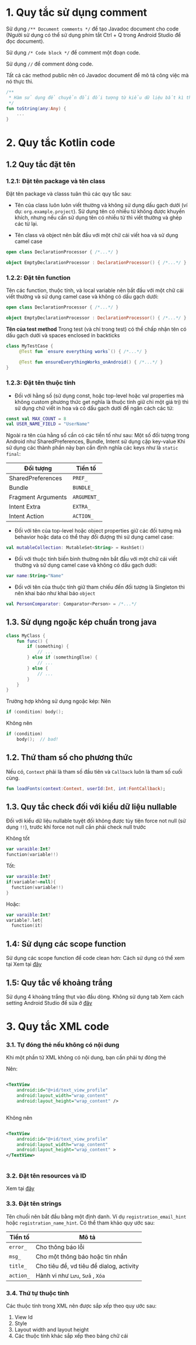 # 1. Quy tắc sử dụng comment
Sử dụng `/** Document comments */` để tạo Javadoc document cho code (Người sử dụng có thể sử dụng phím tắt Ctrl + Q trong Android Studio để đọc document).

Sử dụng `/* Code block */` để comment một đoạn code.

Sử dụng `//` để comment dòng code.

Tất cả các method public nên có Javadoc document để mô tả công việc mà nó thực thi.
```Kotlin
/**
 * Hàm sử dụng để chuyển đổi đối tượng từ kiểu dữ liệu bất kì thành String
 */
fun toString(any:Any) {
    ...
}
```

# 2. Quy tắc Kotlin code
## 1.2 Quy tắc đặt tên
### 1.2.1: Đặt tên package và tên class
Đặt tên package và classs tuân thủ các quy tắc sau:
*  Tên của class luôn luôn viết thường và không sử dụng dấu gạch dưới (ví dụ: `org.example.project`). Sử dụng tên có nhiều từ không được khuyến khích, nhưng nếu cần sử dụng tên có nhiều từ thì viết thường và ghép các từ lại.

* Tên class và object nên bắt đầu với một chữ cái viết hoa và sử dụng camel case
``` kotlin
open class DeclarationProcessor { /*...*/ }

object EmptyDeclarationProcessor : DeclarationProcessor() { /*...*/ }
```

### 1.2.2: Đặt tên function

Tên các function, thuộc tính, và local variable nên bắt đầu với một chữ cái viết thường và sử dụng camel case và không có dấu gạch dưới:
```kotlin
open class DeclarationProcessor { /*...*/ }

object EmptyDeclarationProcessor : DeclarationProcessor() { /*...*/ }
```
**Tên của test method**
Trong test (và chỉ trong test) có thể chấp nhận tên có dấu gạch dưới và spaces enclosed in backticks
```Kotlin
class MyTestCase {
     @Test fun `ensure everything works`() { /*...*/ }
     
     @Test fun ensureEverythingWorks_onAndroid() { /*...*/ }
}
```
### 1.2.3: Đặt tên thuộc tính
- Đối với hằng số (sử dụng const, hoặc top-level hoặc val properties mà không custom phương thức get nghĩa là thuộc tính giữ chỉ một giá trị) thì sử dụng chữ viết in hoa và có dấu gạch dưới để ngăn cách các từ:

```kotlin
const val MAX_COUNT = 8
val USER_NAME_FIELD = "UserName"
```
Ngoài ra tên của hằng số cần có các tiền tố như sau:
Một số đối tượng trong Android như SharedPreferences, Bundle, Intent sử dụng cặp key-value
Khi sử dụng các thành phần này bạn cần định nghĩa các keys như là `static final`:

| Đối tượng            | Tiền tố |
| -----------------  | ----------------- |
| SharedPreferences  | `PREF_`             |
| Bundle             | `BUNDLE_`           | 
| Fragment Arguments | `ARGUMENT_`         |   
| Intent Extra       | `EXTRA_`            |
| Intent Action      | `ACTION_`           |

- Đối với tên của top-level hoặc object properties giữ các đối tượng mà behavior hoặc data có thể thay đổi đượng thì sử dụng camel case:
```Kotlin
val mutableCollection: MutableSet<String> = HashSet()
```

- Đối với thuộc tính biến bình thường nên bắt đầu với một chữ cái viết thường và sử dụng camel case và không có dấu gạch dưới:
```kotlin
var name:String="Name"
```

- Đối với tên của thuộc tính giữ tham chiếu đến đối tượng là Singleton thì nên khai báo như khai báo `object`

```Kotlin
val PersonComparator: Comparator<Person> = /*...*/
```
## 1.3. Sử dụng ngoặc kép chuẩn trong java
```kotlin
class MyClass {
    fun func() {
        if (something) {
            // ...
        } else if (somethingElse) {
            // ...
        } else {
            // ...
        }
    }
}
```

Trường hợp không sử dụng ngoặc kép:
Nên
```kotlin
if (condition) body();
```

Không nên
```kotlin
if (condition)
    body();  // bad!
```
## 1.2. Thứ tham số cho phương thức
Nếu có, `Context` phải là tham số đầu tiên và `Callback` luôn là tham số cuối cùng.

```kotlin
fun loadFonts(context:Context, userId:Int, int:FontCallback);
```

## 1.3. Quy tắc check đối với kiểu dữ liệu nullable
Đối với kiểu dữ liệu nullable tuyệt đối không được tùy tiện force not null (sử dụng `!!`), trước khỉ force not null cần phải check null trước

Không tốt 
```Kotlin
var varaible:Int?
function(variable!!)
```

Tốt:
```Kotlin
var varaible:Int?
if(variable!=null){
  function(variable!!)
}
```
Hoặc:
```Kotlin
var varaible:Int?
variable?.let{
  function(it)
```

## 1.4: Sử dụng các scope function
Sử dụng các scope function để code clean hơn:
Cách sử dụng có thể xem tại Xem tại [đây](https://viblo.asia/p/kotlin-scope-function-let-apply-run-also-with-bWrZnNqwZxw)

## 1.5: Quy tắc về khoảng trắng
Sử dụng 4 khoảng trắng thụt vào đầu dòng. Không sử dụng tab
Xem cách setting Android Studio để sửa ở [đây](https://viblo.asia/p/kotlin-coding-conventions-se-khac-voi-mac-dinh-cua-intelij-idea-nhu-the-nao-ByEZkOJqZQ0)



# 3. Quy tắc XML code
### 3.1. Tự đóng thẻ nếu không có nội dung
Khi một phần tử XML không có nội dung, bạn cần phải tự đóng thẻ

Nên: 

```xml

<TextView
    android:id="@+id/text_view_profile"
    android:layout_width="wrap_content"
    android:layout_height="wrap_content" />
   
```

Không nên 

```xml

<TextView
    android:id="@+id/text_view_profile"
    android:layout_width="wrap_content"
    android:layout_height="wrap_content" >
</TextView>
   
```

### 3.2. Đặt tên resources và ID
Xem tại [đây](https://github.com/hoangth1/Androi_Kotlin_Convention/tree/master/general)

### 3.3. Đặt tên strings
Tên chuối nên bắt đầu bằng một định danh. Ví dụ `registration_email_hint` hoặc `registration_name_hint`. 
Có thể tham khảo quy ước sau:

| Tiền tố             | Mô tả                           |
| -----------------  | --------------------------------------|
| `error_`             | Cho thông báo lỗi                   |
| `msg_`               | Cho một thông báo hoặc tin nhắn         |       
| `title_`             | Cho tiêu đề, vd tiêu đề dialog, activity         | 
| `action_`            | Hành vi như `Lưu`, `Sửa` , `Xóa`  |

### 3.4. Thứ tự thuộc tính
Các thuộc tính trong XML nên được sắp xếp theo quy ước sau:
1. View Id
2. Style
3. Layout width and layout height
4. Các thuộc tính khác sắp xếp theo bảng chữ cái

 
